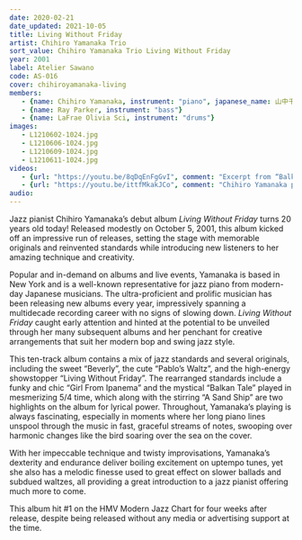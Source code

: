 ```yaml
---
date: 2020-02-21
date_updated: 2021-10-05
title: Living Without Friday
artist: Chihiro Yamanaka Trio
sort_value: Chihiro Yamanaka Trio Living Without Friday
year: 2001
label: Atelier Sawano
code: AS-016
cover: chihiroyamanaka-living
members:
   - {name: Chihiro Yamanaka, instrument: "piano", japanese_name: 山中千尋, url: "https://www.chihiroyamanaka.net/"}
   - {name: Ray Parker, instrument: "bass"}
   - {name: LaFrae Olivia Sci, instrument: "drums"}
images:
   - L1210602-1024.jpg
   - L1210606-1024.jpg
   - L1210609-1024.jpg
   - L1210611-1024.jpg
videos: 
   - {url: "https://youtu.be/8qDqEnFgGvI", comment: "Excerpt from “Balkan Tale”, the seventh track on the album"}
   - {url: "https://youtu.be/ittfMkakJCo", comment: "Chihiro Yamanaka playing “Living Without Friday” live from 2013"}
audio:
---
```

Jazz pianist Chihiro Yamanaka’s debut album *Living Without Friday* turns 20 years old today! Released modestly on October 5, 2001, this album kicked off an impressive run of releases, setting the stage with memorable originals and reinvented standards while introducing new listeners to her amazing technique and creativity.

Popular and in-demand on albums and live events, Yamanaka is based in New York and is a well-known representative for jazz piano from modern-day Japanese musicians. The ultra-proficient and prolific musician has been releasing new albums every year, impressively spanning a multidecade recording career with no signs of slowing down. *Living Without Friday* caught early attention and hinted at the potential to be unveiled through her many subsequent albums and her penchant for creative arrangements that suit her modern bop and swing jazz style.

This ten-track album contains a mix of jazz standards and several originals, including the sweet “Beverly”, the cute “Pablo’s Waltz”, and the high-energy showstopper “Living Without Friday”. The rearranged standards include a funky and chic “Girl From Ipanema” and the mystical “Balkan Tale” played in mesmerizing 5/4 time, which along with the stirring “A Sand Ship” are two highlights on the album for lyrical power. Throughout, Yamanaka’s playing is always fascinating, especially in moments where her long piano lines unspool through the music in fast, graceful streams of notes, swooping over harmonic changes like the bird soaring over the sea on the cover.

With her impeccable technique and twisty improvisations, Yamanaka’s dexterity and endurance deliver boiling excitement on uptempo tunes, yet she also has a melodic finesse used to great effect on slower ballads and subdued waltzes, all providing a great introduction to a jazz pianist offering much more to come.


This album hit #1 on the HMV Modern Jazz Chart for four weeks after release, despite being released without any media or advertising support at the time.



